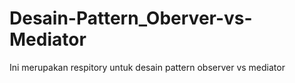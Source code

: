 # Desain-Pattern_Oberver-vs-Mediator
Ini merupakan respitory untuk desain pattern observer vs mediator
